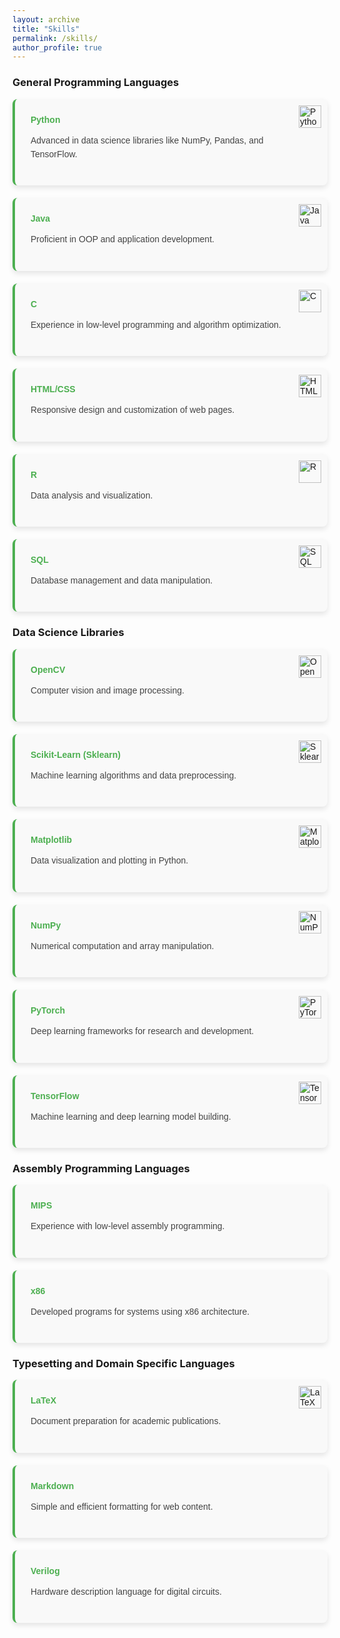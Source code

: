 ```yaml
---
layout: archive
title: "Skills"
permalink: /skills/
author_profile: true
---
```


### General Programming Languages

<div class="skills-section">
  <div class="skill-card">
    <img src="https://img.icons8.com/color/48/000000/python.png" alt="Python" class="icon">
    <h4>Python</h4>
    <p>Advanced in data science libraries like NumPy, Pandas, and TensorFlow.</p>
  </div>
  
  <div class="skill-card">
    <img src="https://img.icons8.com/color/48/000000/java-coffee-cup-logo.png" alt="Java" class="icon">
    <h4>Java</h4>
    <p>Proficient in OOP and application development.</p>
  </div>
  
  <div class="skill-card">
    <img src="https://img.icons8.com/color/48/000000/c-programming.png" alt="C" class="icon">
    <h4>C</h4>
    <p>Experience in low-level programming and algorithm optimization.</p>
  </div>

  <div class="skill-card">
    <img src="https://img.icons8.com/color/48/000000/html-5.png" alt="HTML" class="icon">
    <h4>HTML/CSS</h4>
    <p>Responsive design and customization of web pages.</p>
  </div>
  
  <div class="skill-card">
    <img src="https://img.icons8.com/color/48/000000/r.png" alt="R" class="icon">
    <h4>R</h4>
    <p>Data analysis and visualization.</p>
  </div>

  <div class="skill-card">
    <img src="https://img.icons8.com/color/48/000000/sql.png" alt="SQL" class="icon">
    <h4>SQL</h4>
    <p>Database management and data manipulation.</p>
  </div>
</div>

### Data Science Libraries

<div class="skills-section">
  <div class="skill-card">
    <img src="https://img.icons8.com/color/48/000000/opencv.png" alt="OpenCV" class="icon">
    <h4>OpenCV</h4>
    <p>Computer vision and image processing.</p>
  </div>

  <div class="skill-card">
    <img src="https://upload.wikimedia.org/wikipedia/commons/0/05/Scikit_learn_logo_small.svg" alt="Sklearn" class="icon">
    <h4>Scikit-Learn (Sklearn)</h4>
    <p>Machine learning algorithms and data preprocessing.</p>
  </div>

  <div class="skill-card">
    <img src="https://upload.wikimedia.org/wikipedia/commons/8/84/Matplotlib_icon.svg" alt="Matplotlib" class="icon">
    <h4>Matplotlib</h4>
    <p>Data visualization and plotting in Python.</p>
  </div>

  <div class="skill-card">
    <img src="https://img.icons8.com/color/48/000000/numpy.png" alt="NumPy" class="icon">
    <h4>NumPy</h4>
    <p>Numerical computation and array manipulation.</p>
  </div>

  <div class="skill-card">
    <img src="https://upload.wikimedia.org/wikipedia/commons/9/96/PyTorch_logo_icon.svg" alt="PyTorch" class="icon">
    <h4>PyTorch</h4>
    <p>Deep learning frameworks for research and development.</p>
  </div>

  <div class="skill-card">
    <img src="https://img.icons8.com/color/48/000000/tensorflow.png" alt="TensorFlow" class="icon">
    <h4>TensorFlow</h4>
    <p>Machine learning and deep learning model building.</p>
  </div>
</div>

### Assembly Programming Languages

<div class="skills-section">
  <div class="skill-card">
    <h4>MIPS</h4>
    <p>Experience with low-level assembly programming.</p>
  </div>
  
  <div class="skill-card">
    <h4>x86</h4>
    <p>Developed programs for systems using x86 architecture.</p>
  </div>
</div>

### Typesetting and Domain Specific Languages

<div class="skills-section">
  <div class="skill-card">
    <img src="https://img.icons8.com/color/48/000000/latex.png" alt="LaTeX" class="icon">
    <h4>LaTeX</h4>
    <p>Document preparation for academic publications.</p>
  </div>
  
  <div class="skill-card">
    <h4>Markdown</h4>
    <p>Simple and efficient formatting for web content.</p>
  </div>

  <div class="skill-card">
    <h4>Verilog</h4>
    <p>Hardware description language for digital circuits.</p>
  </div>
</div>

<style>
  /* Skills Section and Card Styles */
  .skills-section {
    display: grid;
    grid-template-columns: repeat(auto-fill, minmax(300px, 1fr));
    gap: 20px;
    font-family: Arial, sans-serif;
  }
  
  .skill-card {
    background-color: #f9f9f9;
    border-radius: 8px;
    padding: 25px;
    box-shadow: 0 4px 8px rgba(0, 0, 0, 0.1);
    border-left: 4px solid #4CAF50;
    position: relative;
    transition: transform 0.3s ease, box-shadow 0.3s ease;
  }

  .skill-card:hover {
    transform: translateY(-5px) scale(1.03);
    box-shadow: 0 8px 16px rgba(0, 0, 0, 0.2);
    background-color: #e8f5e9;
  }

  .skill-card h4 {
    color: #4CAF50;
    margin: 0 0 10px 0;
  }

  .skill-card p {
    color: #444;
    line-height: 1.6;
  }

  /* Adjusted Icon Size */
  .icon {
    width: 36px;
    height: 36px;
    position: absolute;
    top: 10px;
    right: 10px;
    transition: transform 0.3s ease;
  }

  .icon:hover {
    transform: scale(1.2) rotate(15deg);
  }
</style>
